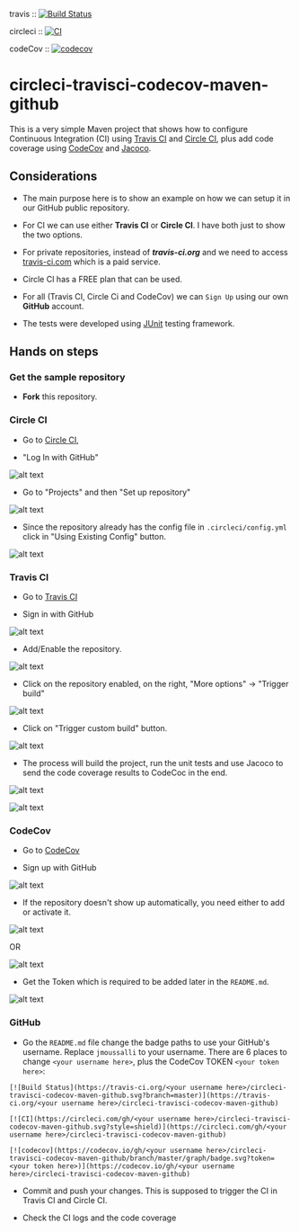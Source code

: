 travis :: [![Build Status](https://travis-ci.com/jmoussalli/circleci-travisci-codecov-maven-github.svg?branch=master)](https://travis-ci.com/jmoussalli/circleci-travisci-codecov-maven-github)

circleci :: [![CI](https://circleci.com/gh/jmoussalli/circleci-travisci-codecov-maven-github.svg?style=svg)](https://circleci.com/gh/jmoussalli/circleci-travisci-codecov-maven-github)

codeCov :: [![codecov](https://codecov.io/gh/jmoussalli/circleci-travisci-codecov-maven-github/branch/master/graph/badge.svg?token=759d0920-e573-4367-b326-9944a232659e)](https://codecov.io/gh/jmoussalli/circleci-travisci-codecov-maven-github)

# circleci-travisci-codecov-maven-github
This is a very simple Maven project that shows how to configure Continuous Integration (CI) using [Travis CI](https://travis-ci.org/) and [Circle CI](https://circleci.com/),
plus add code coverage using [CodeCov](https://codecov.io/) and [Jacoco](https://www.eclemma.org/jacoco/).

## Considerations
- The main purpose here is to show an example on how we can setup it in our GitHub public repository.

- For CI we can use either **Travis CI** or **Circle CI**. I have both just to show the two options.

- For private repositories, instead of ***travis-ci.org*** and we need to access [travis-ci.com](https://travis-ci.com/) which is a paid service.

- Circle CI has a FREE plan that can be used.

- For all (Travis CI, Circle Ci and CodeCov) we can `Sign Up` using our own **GitHub** account.

- The tests were developed using [JUnit](https://junit.org/junit5/) testing framework.

## Hands on steps

### Get the sample repository

- **Fork** this repository.

### Circle CI

- Go to [Circle CI](https://circleci.com/vcs-authorize/), 

- "Log In with GitHub"

![alt text](https://github.com/jmoussalli/circleci-travisci-codecov-maven-github/blob/master/resources/circleci/1.png)

- Go to "Projects" and then "Set up repository"

![alt text](https://github.com/jmoussalli/circleci-travisci-codecov-maven-github/blob/master/resources/circleci/2.png)

- Since the repository already has the config file in `.circleci/config.yml` click in "Using Existing Config" button.

![alt text](https://github.com/jmoussalli/circleci-travisci-codecov-maven-github/blob/master/resources/circleci/3.png)

### Travis CI

- Go to [Travis CI](https://travis-ci.org/)

- Sign in with GitHub

![alt text](https://github.com/jmoussalli/circleci-travisci-codecov-maven-github/blob/master/resources/travisci/1.png)
 
- Add/Enable the repository.

![alt text](https://github.com/jmoussalli/circleci-travisci-codecov-maven-github/blob/master/resources/travisci/2.png)

- Click on the repository enabled, on the right, "More options" → "Trigger build"

![alt text](https://github.com/jmoussalli/circleci-travisci-codecov-maven-github/blob/master/resources/travisci/3.png)

- Click on "Trigger custom build" button.

![alt text](https://github.com/jmoussalli/circleci-travisci-codecov-maven-github/blob/master/resources/travisci/4.png)

- The process will build the project, run the unit tests and use Jacoco to send the code coverage results to CodeCoc in the end.

![alt text](https://github.com/jmoussalli/circleci-travisci-codecov-maven-github/blob/master/resources/travisci/5.png)

![alt text](https://github.com/jmoussalli/circleci-travisci-codecov-maven-github/blob/master/resources/travisci/6.png)

### CodeCov

- Go to [CodeCov](https://codecov.io/)

- Sign up with GitHub

![alt text](https://github.com/jmoussalli/circleci-travisci-codecov-maven-github/blob/master/resources/codecov/1.png)
 
- If the repository doesn't show up automatically, you need either to add or activate it.

![alt text](https://github.com/jmoussalli/circleci-travisci-codecov-maven-github/blob/master/resources/codecov/2.png)

OR

![alt text](https://github.com/jmoussalli/circleci-travisci-codecov-maven-github/blob/master/resources/codecov/3.png)

- Get the Token which is required to be added later in the `README.md`.

![alt text](https://github.com/jmoussalli/circleci-travisci-codecov-maven-github/blob/master/resources/codecov/4.png)

### GitHub

- Go the `README.md` file change the badge paths to use your GitHub's username. Replace `jmoussalli` to your username.
There are 6 places to change `<your username here>`, plus the CodeCov TOKEN `<your token here>`:
```
[![Build Status](https://travis-ci.org/<your username here>/circleci-travisci-codecov-maven-github.svg?branch=master)](https://travis-ci.org/<your username here>/circleci-travisci-codecov-maven-github)

[![CI](https://circleci.com/gh/<your username here>/circleci-travisci-codecov-maven-github.svg?style=shield)](https://circleci.com/gh/<your username here>/circleci-travisci-codecov-maven-github)

[![codecov](https://codecov.io/gh/<your username here>/circleci-travisci-codecov-maven-github/branch/master/graph/badge.svg?token=<your token here>)](https://codecov.io/gh/<your username here>/circleci-travisci-codecov-maven-github)
``` 
- Commit and push your changes. This is supposed to trigger the CI in Travis CI and Circle CI.

- Check the CI logs and the code coverage

